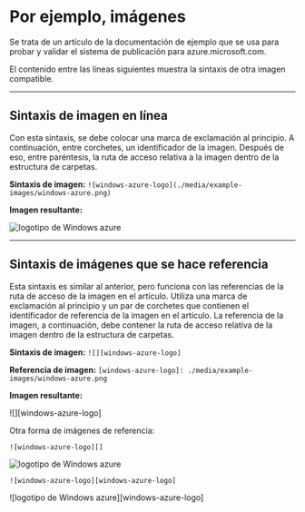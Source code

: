 <properties pageTitle="Ejemplo de documentación: imágenes" metaKeywords="" description="Esto es un ejemplo de documento" services="" documentationCenter="" title="Documentation Example - Images" solutions="" authors="" videoId="" scriptId="" />

# Por ejemplo, imágenes #

Se trata de un artículo de la documentación de ejemplo que se usa para probar y validar el sistema de publicación para azure.microsoft.com.  

El contenido entre las líneas siguientes muestra la sintaxis de otra imagen compatible.  


---
## Sintaxis de imagen en línea ##

Con esta sintaxis, se debe colocar una marca de exclamación al principio. A continuación, entre corchetes, un identificador de la imagen. Después de eso, entre paréntesis, la ruta de acceso relativa a la imagen dentro de la estructura de carpetas.

**Sintaxis de imagen:**  `![windows-azure-logo](./media/example-images/windows-azure.png) `

**Imagen resultante:** 

![logotipo de Windows azure](./media/example-images/windows-azure.png)

---

## Sintaxis de imágenes que se hace referencia ##

Esta sintaxis es similar al anterior, pero funciona con las referencias de la ruta de acceso de la imagen en el artículo. Utiliza una marca de exclamación al principio y un par de corchetes que contienen el identificador de referencia de la imagen en el artículo. La referencia de la imagen, a continuación, debe contener la ruta de acceso relativa de la imagen dentro de la estructura de carpetas.

**Sintaxis de imagen:** 
`![][windows-azure-logo]`

**Referencia de imagen:** `[windows-azure-logo]: ./media/example-images/windows-azure.png `

**Imagen resultante:** 

![][windows-azure-logo]

[logotipo de Windows azure]: ./media/example-images/windows-azure.png


Otra forma de imágenes de referencia:

`![windows-azure-logo][] `

![logotipo de Windows azure][]

`![windows-azure-logo][windows-azure-logo] `

![logotipo de Windows azure][windows-azure-logo]

